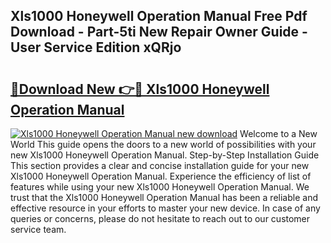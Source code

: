 ## Xls1000 Honeywell Operation Manual Free Pdf Download - Part-5ti New Repair Owner Guide - User Service Edition xQRjo

# <h2><a href="http://bc76273.oget.top/?id=Xls1000+Honeywell+Operation+Manual">🔗Download New 👉🔴 Xls1000 Honeywell Operation Manual</a></h2>

[![Xls1000 Honeywell Operation Manual new download](https://i.imgur.com/5g1atiW.png)](http://bc76273.oget.top/?id=Xls1000+Honeywell+Operation+Manual)
Welcome to a New World This guide opens the doors to a new world of possibilities with your new Xls1000 Honeywell Operation Manual. Step-by-Step Installation Guide This section provides a clear and concise installation guide for your new Xls1000 Honeywell Operation Manual. Experience the efficiency of list of features while using your new Xls1000 Honeywell Operation Manual. We trust that the Xls1000 Honeywell Operation Manual has been a reliable and effective resource in your efforts to master your new device. In case of any queries or concerns, please do not hesitate to reach out to our customer service team.
